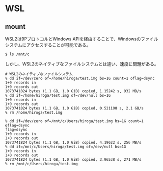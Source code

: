 # WSL

## mount

WSL2は9PプロトコルとWindows APIを経由することで、Windowsのファイルシステムにアクセスすることが可能である。

```console
$ ls /mnt/c
```

しかし、WSL2のネイティブなファイルシステムとは違い、速度に問題がある。

```
# WSL2のネイティブなファイルシステム
% dd if=/dev/zero of=/home/hiroga/test.img bs=1G count=1 oflag=dsync
1+0 records in
1+0 records out
1073741824 bytes (1.1 GB, 1.0 GiB) copied, 1.15242 s, 932 MB/s
% dd if=/home/hiroga/test.img of=/dev/null bs=1G
1+0 records in
1+0 records out
1073741824 bytes (1.1 GB, 1.0 GiB) copied, 0.521108 s, 2.1 GB/s
% rm /home/hiroga/test.img

% dd if=/dev/zero of=/mnt/c/Users/hiroga/test.img bs=1G count=1 oflag=dsync
flag=dsync
1+0 records in
1+0 records out
1073741824 bytes (1.1 GB, 1.0 GiB) copied, 4.19622 s, 256 MB/s
% dd if=/mnt/c/Users/hiroga/test.img of=/dev/null bs=1G
1+0 records in
1+0 records out
1073741824 bytes (1.1 GB, 1.0 GiB) copied, 3.96538 s, 271 MB/s
% rm /mnt/c/Users/hiroga/test.img
```
